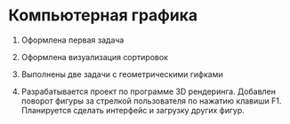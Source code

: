 # Компьютерная графика

1) Оформлена первая задача

2) Оформлена визуализация сортировок

3) Выполнены две задачи с геометрическими гифками

4) Разрабатывается проект по программе 3D рендеринга. Добавлен поворот фигуры за стрелкой пользователя по нажатию клавиши F1.
Планируется сделать интерфейс и загрузку других фигур.
